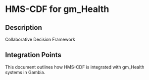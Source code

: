 # HMS-CDF for gm_Health

## Description

Collaborative Decision Framework

## Integration Points

This document outlines how HMS-CDF is integrated with gm_Health systems in Gambia.
